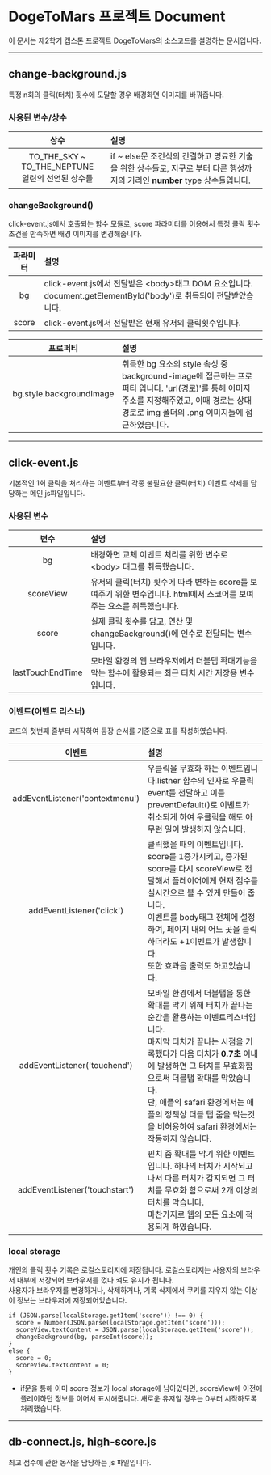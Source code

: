 # DogeToMars 프로젝트 Document
이 문서는 제2학기 캡스톤 프로젝트 DogeToMars의 소스코드를 설명하는 문서입니다.

---
## change-background.js
특정 n회의 클릭(터치) 횟수에 도달할 경우 배경화면 이미지를 바꿔줍니다.

### 사용된 변수/상수 <br>
|상수|설명|
|:---:|:---|
|TO_THE_SKY ~ TO_THE_NEPTUNE<br>일련의 선언된 상수들|if ~ else문 조건식의 간결하고 명료한 기술을 위한 상수들로, 지구로 부터 다른 행성까지의 거리인 **number** type 상수들입니다.|

### changeBackground()
click-event.js에서 호출되는 함수 모듈로, score 파라미터를 이용해서 특정 클릭 횟수 조건을 만족하면 배경 이미지를 변경해줍니다.

|파라미터|설명|
|:---:|:---|
|bg|click-event.js에서 전달받은 \<body\>태그 DOM 요소입니다. document.getElementById('body')로 취득되어 전달받았습니다.|
|score|click-event.js에서 전달받은 현재 유저의 클릭횟수입니다.|

|프로퍼티|설명|
|:---:|:---|
|bg.style.backgroundImage|취득한 bg 요소의 style 속성 중 background-image에 접근하는 프로퍼티 입니다. 'url(경로)'를 통해 이미지 주소를 지정해주었고, 이때 경로는 상대경로로 img 폴더의 .png 이미지들에 접근하였습니다.|

---
## click-event.js
기본적인 1회 클릭을 처리하는 이벤트부터 각종 불필요한 클릭(터치) 이벤트 삭제를 담당하는 메인 js파일입니다.

### 사용된 변수
|변수|설명|
|:---:|:---|
|bg|배경화면 교체 이벤트 처리를 위한 변수로 \<body\> 태그를 취득했습니다.|
|scoreView|유저의 클릭(터치) 횟수에 따라 변하는 score를 보여주기 위한 변수입니다. html에서 스코어를 보여주는 요소를 취득했습니다.|
|score|실제 클릭 횟수를 담고, 연산 및 changeBackground()에 인수로 전달되는 변수입니다.|
|lastTouchEndTime|모바일 환경의 웹 브라우저에서 더블탭 확대기능을 막는 함수에 활용되는 최근 터치 시간 저장용 변수입니다.|

### 이벤트(이벤트 리스너)
코드의 첫번째 줄부터 시작하여 등장 순서를 기준으로 표를 작성하였습니다.

|이벤트|설명|
|:---:|:---|
|addEventListener('contextmenu')|우클릭을 무효화 하는 이벤트입니다.listner 함수의 인자로 우클릭 event를 전달하고 이를 preventDefault()로 이벤트가 취소되게 하여 우클릭을 해도 아무런 일이 발생하지 않습니다.|
|addEventListener('click')|클릭했을 때의 이벤트입니다. score를 1증가시키고, 증가된 score를 다시 scoreView로 전달해서 플레이어에게 현재 점수를 실시간으로 볼 수 있게 만들어 줍니다.<br>이벤트를 body태그 전체에 설정하여, 페이지 내의 어느 곳을 클릭하더라도 +1이벤트가 발생합니다.<br>또한 효과음 출력도 하고있습니다. |
|addEventListener('touchend')|모바일 환경에서 더블탭을 통한 확대를 막기 위해 터치가 끝나는 순간을 활용하는 이벤트리스너입니다.<br> 마지막 터치가 끝나는 시점을 기록했다가 다음 터치가 **0.7초** 이내에 발생하면 그 터치를 무효화함으로써 더블탭 확대를 막았습니다.<br>단, 애플의 safari 환경에서는 애플의 정책상 더블 탭 줌을 막는것을 비허용하여 safari 환경에서는 작동하지 않습니다.|
|addEventListener('touchstart')|핀치 줌 확대를 막기 위한 이벤트입니다. 하나의 터치가 시작되고나서 다른 터치가 감지되면 그 터치를 무효화 함으로써 2개 이상의 터치를 막습니다.<br>마찬가지로 웹의 모든 요소에 적용되게 하였습니다.|

### local storage
개인의 클릭 횟수 기록은 로컬스토리지에 저장됩니다. 로컬스토리지는 사용자의 브라우저 내부에 저장되어 브라우저를 껐다 켜도 유지가 됩니다.<br>
사용자가 브라우저를 변경하거나, 삭제하거나, 기록 삭제에서 쿠키를 지우지 않는 이상 이 정보는 브라우저에 저장되어있습니다.<br>

```
if (JSON.parse(localStorage.getItem('score')) !== 0) {
  score = Number(JSON.parse(localStorage.getItem('score')));
  scoreView.textContent = JSON.parse(localStorage.getItem('score'));
  changeBackground(bg, parseInt(score));
}
else {
  score = 0;
  scoreView.textContent = 0;
}
```
- if문을 통해 이미 score 정보가 local storage에 남아있다면, scoreView에 이전에 플레이하던 정보를 이어서 표시해줍니다.
새로운 유저일 경우는 0부터 시작하도록 처리했습니다.

---
## db-connect.js, high-score.js
최고 점수에 관한 동작을 담당하는 js 파일입니다.